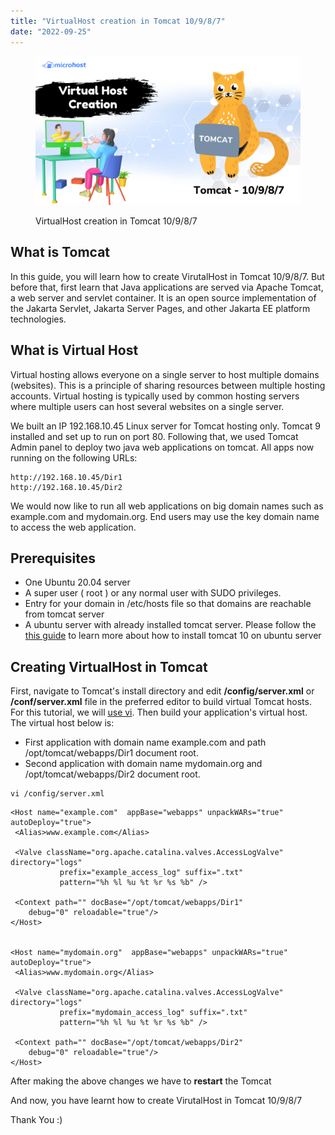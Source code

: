 ```yaml
---
title: "VirtualHost creation in Tomcat 10/9/8/7"
date: "2022-09-25"
---
```


<figure>

![VirtualHost creation in Tomcat 10/9/8/7](images/VirtualHost-creation-in-Tomcat-10_9_8_7-1024x576.png)

<figcaption>

VirtualHost creation in Tomcat 10/9/8/7

</figcaption>

</figure>

## What is Tomcat

In this guide, you will learn how to create VirutalHost in Tomcat 10/9/8/7. But before that, first learn that Java applications are served via Apache Tomcat, a web server and servlet container. It is an open source implementation of the Jakarta Servlet, Jakarta Server Pages, and other Jakarta EE platform technologies.

## What is Virtual Host

Virtual hosting allows everyone on a single server to host multiple domains (websites). This is a principle of sharing resources between multiple hosting accounts. Virtual hosting is typically used by common hosting servers where multiple users can host several websites on a single server.

We built an IP 192.168.10.45 Linux server for Tomcat hosting only. Tomcat 9 installed and set up to run on port 80. Following that, we used Tomcat Admin panel to deploy two java web applications on tomcat. All apps now running on the following URLs:

```
http://192.168.10.45/Dir1
http://192.168.10.45/Dir2
```

We would now like to run all web applications on big domain names such as example.com and mydomain.org. End users may use the key domain name to access the web application.

## Prerequisites

- One Ubuntu 20.04 server
- A super user ( root ) or any normal user with SUDO privileges.
- Entry for your domain in /etc/hosts file so that domains are reachable from tomcat server
- A ubuntu server with already installed tomcat server. Please follow the [this guide](https://utho.com/docs/tutorial/how-to-install-tomcat-on-ubuntu/) to learn more about how to install tomcat 10 on ubuntu server

## Creating VirtualHost in Tomcat

First, navigate to Tomcat's install directory and edit **/config/server.xml** or **/conf/server.xml** file in the preferred editor to build virtual Tomcat hosts. For this tutorial, we will [use vi](https://www.vim.org/). Then build your application's virtual host. The virtual host below is:

- First application with domain name example.com and path /opt/tomcat/webapps/Dir1 document root.
- Second application with domain name mydomain.org and /opt/tomcat/webapps/Dir2 document root.

```
vi /config/server.xml
```
```
<Host name="example.com"  appBase="webapps" unpackWARs="true" autoDeploy="true">
 <Alias>www.example.com</Alias>
 
 <Valve className="org.apache.catalina.valves.AccessLogValve" directory="logs"
           prefix="example_access_log" suffix=".txt"
           pattern="%h %l %u %t %r %s %b" />
 
 <Context path="" docBase="/opt/tomcat/webapps/Dir1"
    debug="0" reloadable="true"/>
</Host>
 
 
<Host name="mydomain.org"  appBase="webapps" unpackWARs="true" autoDeploy="true">
 <Alias>www.mydomain.org</Alias>
 
 <Valve className="org.apache.catalina.valves.AccessLogValve" directory="logs"
           prefix="mydomain_access_log" suffix=".txt"
           pattern="%h %l %u %t %r %s %b" />
 
 <Context path="" docBase="/opt/tomcat/webapps/Dir2"
    debug="0" reloadable="true"/>
</Host>
```

After making the above changes we have to **restart** the Tomcat

And now, you have learnt how to create VirutalHost in Tomcat 10/9/8/7

Thank You :)
